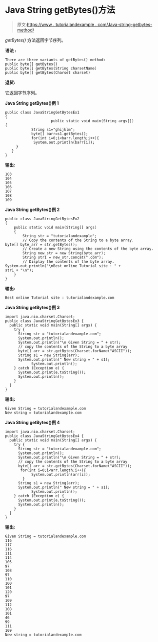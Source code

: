 # Java String getBytes()方法

> 原文:[https://www . tutorialandexample . com/Java-string-getbytes-method/](https://www.tutorialandexample.com/java-string-getbytes-method/)

*getBytes()* 方法返回字节序列。

**语法** **:**

```
There are three variants of getBytes() method:
public byte[] getBytes()       
public byte[] getBytes(String charsetName)
public byte[] getBytes(Charset charset)
```

**退货:**

它返回字节序列。

**Java String getBytes()例 1**

```
public class JavaStringGetBytesEx1
{ 
                     public static void main(String args[])
{ 
            String s1="ghijklm"; 
            byte[] barr=s1.getBytes(); 
            for(int i=0;i<barr.length;i++){ 
             System.out.println(barr[i]); 
     } 
   }
}
```

**输出:**

```
103
104
105
106
107
108
109
```

**Java String getBytes()例 2**

```
public class JavaStringGetBytesEx2
{
    public static void main(String[] args)
    {
        String str = "tutorialandexample";
        // Copy the contents of the String to a byte array.
byte[] byte_arr = str.getBytes();
        // Create a new String using the contents of the byte array.
        String new_str = new String(byte_arr);
        String str1 = new_str.concat(".com");
        // Display the contents of the byte array.
System.out.println("\nBest online Tutorial site : " +
str1 + "\n");
    }
}
```

**输出:**

```
Best online Tutorial site : tutorialandexample.com
```

**Java String getBytes()例 3**

```
import java.nio.charset.Charset;
public class JavaStringGetBytesEx3 {
  public static void main(String[] args) {
    try {
      String str = "tutorialandexample.com";
      System.out.println();
      System.out.println("\n Given String = " + str);
      // copy the contents of the String to a byte array
      byte[] arr = str.getBytes(Charset.forName("ASCII"));
      String s1 = new String(arr);
      System.out.println(" New string = " + s1);
            System.out.println();
    } catch (Exception e) {
      System.out.print(e.toString());
      System.out.println();
    }
  }
}
```

**输出:**

```
Given String = tutorialandexample.com
New string = tutorialandexample.com
```

**Java String getBytes()例 4**

```
import java.nio.charset.Charset;
public class JavaStringGetBytesEx4 {
  public static void main(String[] args) {
    try {
      String str = "tutorialandexample.com";
      System.out.println();
      System.out.println("\n Given String = " + str);
      // copy the contents of the String to a byte array
      byte[] arr = str.getBytes(Charset.forName("ASCII"));
       for(int i=0;i<arr.length;i++){ 
            System.out.println(arr[i]); 
        }
      String s1 = new String(arr);
      System.out.println(" New string = " + s1);
            System.out.println();
    } catch (Exception e) {
      System.out.print(e.toString());
      System.out.println();
    }
  }
}
```

**输出:**

```
Given String = tutorialandexample.com
116
117
116
111
114
105
97
108
97
110
100
101
120
97
109
112
108
101
46
99
111
109
New string = tutorialandexample.com
```